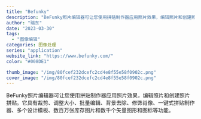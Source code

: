```yaml
---
title: "Befunky"
description: "BeFunky照片编辑器可让您使用拼贴制作器应用照片效果，编辑照片和创建照片拼贴。它具有裁剪、调整大小、批量编辑、背景去"
author: "瑞东"
date: "2023-03-30"
tags:
  - "图像编辑"
categories: 图像处理
series: "application"
website_link: "https://www.befunky.com/"
color: "#008DE1"

thumb_image: "/img/80fcef232dcefc2cd4e8f55e58f0902c.png"
cover_image: "/img/80fcef232dcefc2cd4e8f55e58f0902c.png"
---
```


BeFunky照片编辑器可让您使用拼贴制作器应用照片效果，编辑照片和创建照片拼贴。它具有裁剪、调整大小、批量编辑、背景去除、修饰肖像、一键式拼贴制作器、多个设计模板、数百万张库存图片和数千个矢量图形和图标等功能。
